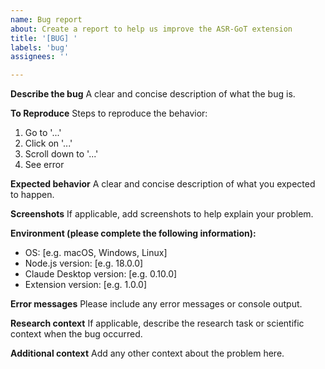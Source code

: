 ```yaml
---
name: Bug report
about: Create a report to help us improve the ASR-GoT extension
title: '[BUG] '
labels: 'bug'
assignees: ''

---
```


**Describe the bug**
A clear and concise description of what the bug is.

**To Reproduce**
Steps to reproduce the behavior:
1. Go to '...'
2. Click on '...'
3. Scroll down to '...'
4. See error

**Expected behavior**
A clear and concise description of what you expected to happen.

**Screenshots**
If applicable, add screenshots to help explain your problem.

**Environment (please complete the following information):**
 - OS: [e.g. macOS, Windows, Linux]
 - Node.js version: [e.g. 18.0.0]
 - Claude Desktop version: [e.g. 0.10.0]
 - Extension version: [e.g. 1.0.0]

**Error messages**
Please include any error messages or console output.

**Research context**
If applicable, describe the research task or scientific context when the bug occurred.

**Additional context**
Add any other context about the problem here.